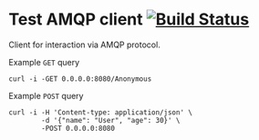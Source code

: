 # Test AMQP client [![Build Status](https://travis-ci.org/gang-tetris/test-amqp-client.svg?branch=master)](https://travis-ci.org/gang-tetris/test-amqp-client)

Client for interaction via AMQP protocol.

Example `GET` query
```
curl -i -GET 0.0.0.0:8080/Anonymous
```

Example `POST` query
```
curl -i -H 'Content-type: application/json' \
        -d '{"name": "User", "age": 30}' \
        -POST 0.0.0.0:8080
```

